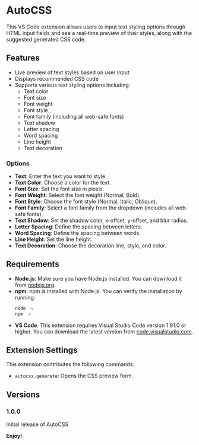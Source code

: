 # AutoCSS

This VS Code extension allows users to input text styling options through HTML input fields and see a real-time preview of their styles, along with the suggested generated CSS code.

## Features

- Live preview of text styles based on user input
- Displays recommended CSS code
- Supports various text styling options including:
  - Text color
  - Font size
  - Font weight
  - Font style
  - Font family (including all web-safe fonts)
  - Text shadow
  - Letter spacing
  - Word spacing
  - Line height
  - Text decoration

### Options

- **Text**: Enter the text you want to style.
- **Text Color**: Choose a color for the text.
- **Font Size**: Set the font size in pixels.
- **Font Weight**: Select the font weight (Normal, Bold).
- **Font Style**: Choose the font style (Normal, Italic, Oblique).
- **Font Family**: Select a font family from the dropdown (includes all web-safe fonts).
- **Text Shadow**: Set the shadow color, x-offset, y-offset, and blur radius.
- **Letter Spacing**: Define the spacing between letters.
- **Word Spacing**: Define the spacing between words.
- **Line Height**: Set the line height.
- **Text Decoration**: Choose the decoration line, style, and color.

## Requirements

- **Node.js**: Make sure you have Node.js installed. You can download it from [nodejs.org](https://nodejs.org/).
- **npm**: npm is installed with Node.js. You can verify the installation by running:
    ```bash
    node -v
    npm -v
    ```
- **VS Code**: This extension requires Visual Studio Code version 1.91.0 or higher. You can download the latest version from [code.visualstudio.com](https://code.visualstudio.com/).

## Extension Settings

This extension contributes the following commands:

* `autocss.generate`: Opens the CSS preview form.

## Versions

### 1.0.0

Initial release of AutoCSS

**Enjoy!**
